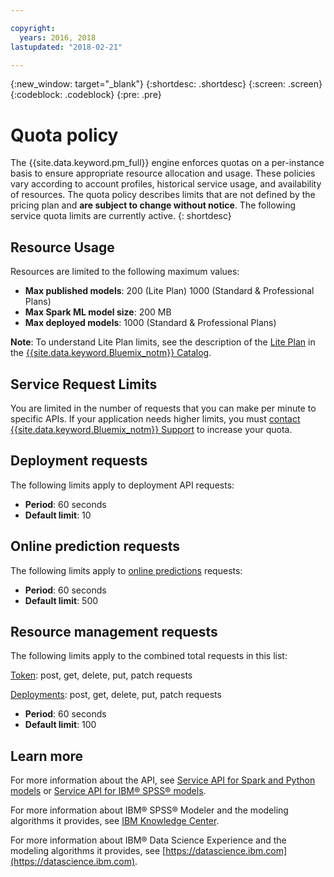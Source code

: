 ```yaml
---

copyright:
  years: 2016, 2018
lastupdated: "2018-02-21"

---
```


{:new_window: target="_blank"}
{:shortdesc: .shortdesc}
{:screen: .screen}
{:codeblock: .codeblock}
{:pre: .pre}

# Quota policy

The {{site.data.keyword.pm_full}} engine enforces quotas on a per-instance basis to ensure appropriate resource allocation and usage. These policies vary according to account profiles, historical service usage, and availability of resources. The quota policy describes limits that are not defined by the pricing plan and **are subject to change without notice**. The following service quota limits are currently active.
{: shortdesc}

## Resource Usage

Resources are limited to the following maximum values:

-  **Max published models**: 200 (Lite Plan) 1000 (Standard & Professional Plans)
-  **Max Spark ML model size**: 200 MB
-  **Max deployed models**: 1000 (Standard & Professional Plans)

**Note**: To understand Lite Plan limits, see the description of the [Lite Plan](https://console.bluemix.net/catalog/services/machine-learning) in the [{{site.data.keyword.Bluemix_notm}} Catalog](https://console.bluemix.net/catalog/).

## Service Request Limits

You are limited in the number of requests that you can make per minute to specific APIs. If your application needs higher limits, you must [contact {{site.data.keyword.Bluemix_notm}} Support](https://support.ng.bluemix.net/) to increase your quota.

## Deployment requests

The following limits apply to deployment API requests:

-  **Period**: 60 seconds
-  **Default limit**: 10

## Online prediction requests

The following limits apply to [online predictions](pm_service_api_spark_building.html) requests:

-  **Period**: 60 seconds
-  **Default limit**: 500

## Resource management requests

The following limits apply to the combined total requests in this list:

[Token](https://watson-ml-api.mybluemix.net/#/Token): post, get, delete, put, patch requests

[Deployments](https://watson-ml-api.mybluemix.net/#/Deployments): post, get, delete, put, patch requests

-  **Period**: 60 seconds
-  **Default limit**: 100

## Learn more

For more information about the API, see [Service API for Spark and Python models](pm_service_api_spark.html) or [Service
API for IBM® SPSS® models](pm_service_api_spss.html).

For more information about IBM® SPSS® Modeler and the modeling algorithms it
provides, see [IBM Knowledge Center](https://www.ibm.com/support/knowledgecenter/SS3RA7).

For more information about IBM® Data Science Experience and the modeling
algorithms it provides, see [https://datascience.ibm.com](https://datascience.ibm.com).
